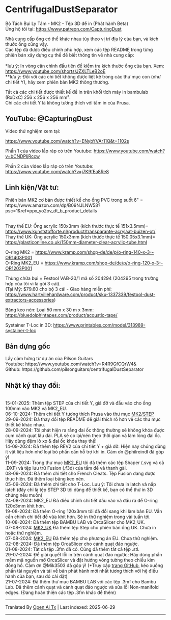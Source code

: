# CentrifugalDustSeparator
Bộ Tách Bụi Ly Tâm - MK2 - Tệp 3D để in (Phát hành Beta)<br>
Ủng hộ tôi tại: https://www.patreon.com/CapturingDust

Nhà cung cấp ống có thể khác nhau tùy theo vị trí địa lý của bạn, và kích thước ống cũng vậy.<br>
Các tệp đã được điều chỉnh phù hợp, xem các tệp README trong từng phiên bản xây dựng cụ thể để biết thông tin về nhà cung cấp:<br>
<a target="_blank" rel="noopener noreferrer" href="https://raw.githubusercontent.com/Makerr-Studio/CentrifugalDustSeparator-/main/MK2/"><img src="https://raw.githubusercontent.com/Makerr-Studio/CentrifugalDustSeparator-/main/MK2/IMAGES/USA-MK2.jpg" alt="" style="max-width: 25%;"></a> 
<a target="_blank" rel="noopener noreferrer" href="https://raw.githubusercontent.com/Makerr-Studio/CentrifugalDustSeparator-/main/MK2_EU/"><img src="https://raw.githubusercontent.com/Makerr-Studio/CentrifugalDustSeparator-/main/MK2/IMAGES/EU-MK2_EU.jpg" alt="" style="max-width: 25%;"></a> 
<a target="_blank" rel="noopener noreferrer" href="https://raw.githubusercontent.com/Makerr-Studio/CentrifugalDustSeparator-/main/MK2_UK/"><img src="https://raw.githubusercontent.com/Makerr-Studio/CentrifugalDustSeparator-/main/MK2/IMAGES/UK-MK2_UK.jpg" alt="" style="max-width: 25%;"></a>
<br>*lưu ý: In vòng căn chỉnh đầu tiên để kiểm tra kích thước ống của bạn. Xem: https://www.youtube.com/shorts/JZXLTLeB2oE
<br>**lưu ý: Đối với các chi tiết không được liệt kê trong các thư mục con (như chi tiết Y), hãy xem phiên bản MK2 thông thường.<br>


Tất cả các chi tiết được thiết kế để in trên khối tích máy in bambulab (RxDxC) 256 x 256 x 256 mm³.<br>
Chỉ các chi tiết Y là không tương thích với tấm in của Prusa.
<a target="_blank" rel="noopener noreferrer" href="https://raw.githubusercontent.com/Makerr-Studio/CentrifugalDustSeparator-/main/MK2/STEP/"><img src="https://raw.githubusercontent.com/Makerr-Studio/CentrifugalDustSeparator-/main/MK2/IMAGES/MK2.JPG" alt="" style="max-width: 100%;"></a>
<a target="_blank" rel="noopener noreferrer" href="https://raw.githubusercontent.com/Makerr-Studio/CentrifugalDustSeparator-/main/MK2/MK2%20Dust%20Separator.pdf"><img src="https://raw.githubusercontent.com/Makerr-Studio/CentrifugalDustSeparator-/main/MK2/IMAGES/MK2_intersection_A-A_PDF.JPG" alt="" style="max-width: 100%;"></a>

<h2>YouTube: @CapturingDust</h2>
Video thử nghiệm xem tại:

https://www.youtube.com/watch?v=ENybYVAr11Q&t=1102s

Phần 1 của video lắp ráp có trên Youtube: https://www.youtube.com/watch?v=bCNDPIjRccw

Phần 2 của video lắp ráp có trên Youtube:
https://www.youtube.com/watch?v=j7K9fEa8Re8

<h2>Linh kiện/Vật tư:</h2>
Phiên bản MK2 cơ bản được thiết kế cho ống PVC trong suốt 6" = https://www.amazon.com/dp/B09NJLNW58?psc=1&ref=ppx_yo2ov_dt_b_product_details

<br>Thay thế EU: Ống acrylic 150x3mm (kích thước thực tế 151x3.5mm)= https://www.kunststofforte.nl/product/transparante-acrylaat-buizen-xt/<br>
Thay thế UK: Ống acrylic 150x3mm (kích thước thực tế 150.05x3.1mm)= https://plasticonline.co.uk/150mm-diameter-clear-acrylic-tube.html

O-ring MK2     = https://www.kramp.com/shop-de/de/p/o-ring-140-x-3--OR1403P001
<br>O-Ring MK2_EU  = https://www.kramp.com/shop-de/de/p/o-ring-120-x-3--OR1203P001

Thùng chứa bụi        = Festool VAB-20/1 mã số 204294 (204295 trong trường hợp của tôi vì là gói 3 cái).
<br>(Tại Mỹ: $79.60 cho bộ 3 cái - Giao hàng miễn phí: https://www.hartvillehardware.com/product/sku-1337339/festool-dust-extractors-accessories)

Băng keo nén: Loại 50 mm x 30 m x 3mm: https://bluedolphintapes.com/product/acoustic-tape/

Systainer T-Loc in 3D: https://www.printables.com/model/313989-systainer-t-loc

<h2>Bản dựng gốc</h2>
Lấy cảm hứng từ dự án của Pilson Guitars<br>
Youtube: https://www.youtube.com/watch?v=R4R9GfCQrW4&<br>
Github: https://github.com/pilsonguitars/centrifugalDustSeparator


<h2>Nhật ký thay đổi:</h2><br>
15-01-2025: Thêm tệp STEP của chi tiết Y, giá đỡ và đầu vào cho ống 100mm vào MK2 và MK2_EU. <br>
06-10-2024: Thêm chi tiết Y tương thích Prusa vào thư mục <a target="_blank" rel="noopener noreferrer" href="https://raw.githubusercontent.com/Makerr-Studio/CentrifugalDustSeparator-/main/MK2/STEP/">MK2/STEP</a><br>
29-09-2024: Đã thay đổi tệp README để giải thích rõ hơn về các thư mục thiết kế khác nhau.<br>
28-09-2024: Tôi phát hiện ra rằng đai ốc thông thường sẽ không khóa được cụm cánh quạt lâu dài. PLA sẽ co lại/nén theo thời gian và làm lỏng đai ốc. Hãy dùng đệm lò xo & đai ốc khóa thay thế!<br>
14-09-2024: Đã thêm tệp REV2 của chi tiết Y + giá đỡ. Hiện nay chúng dùng ít vật liệu hơn nhờ loại bỏ phần cần hỗ trợ khi in. Cảm ơn @philreindl đã góp ý!<br>
11-09-2024: Trong thư mục <a target="_blank" rel="noopener noreferrer" href="https://raw.githubusercontent.com/Makerr-Studio/CentrifugalDustSeparator-/main/MK2_EU/">MK2_EU</a> tôi đã thêm các tệp Shaper (.svg và cả .DXF) và tệp lưu trữ Fusion (.f3d) của tấm đế và thanh gài.<br>
08-09-2024: Đã thêm chi tiết cho French Cleats. Tệp Fusion đang được thực hiện. Đã thêm loại băng keo nén.<br>
05-09-2024: Đã thêm chi tiết cho T-Loc. Lưu ý: Tôi chưa in latch và nắp latch (đây chỉ là tệp STEP 3D tôi dùng để thiết kế, bạn có thể thử in 3D chúng nếu muốn)<br>
24-08-2024: MK2_EU Đã điều chỉnh chi tiết đầu vào và đầu ra để O-ring 120x3mm khít hơn.<br>
19-08-2024: Đã thêm O-ring 120x3mm tôi đã đổi sang khi làm bản EU. Vẫn cần chỉnh chi tiết để vừa khít hơn. Sẽ in thử nghiệm trong vài tuần tới.<br>
10-08-2024: Đã thêm tệp BAMBU LAB và OrcaSlicer cho MK2_UK.<br>
07-08-2024: <a target="_blank" rel="noopener noreferrer" href="https://raw.githubusercontent.com/Makerr-Studio/CentrifugalDustSeparator-/main/MK2_UK/">MK2_UK</a> Đã thêm tệp Step cho phiên bản ống UK. Chưa in hoặc thử nghiệm.<br>
07-08-2024: <a target="_blank" rel="noopener noreferrer" href="https://raw.githubusercontent.com/Makerr-Studio/CentrifugalDustSeparator-/main/MK2_EU/">MK2_EU</a> Đã thêm tệp cho phương án EU. Chưa thử nghiệm.<br>
02-08-2024: Đã thêm tệp OrcaSlicer cho cánh quạt đảo ngược.<br>
01-08-2024: Tất cả tệp .3fm đã có. Cũng đã thêm tất cả tệp .stl.<br>
29-07-2024: Để giải quyết lỗi in trên cánh quạt đảo ngược; Hãy dùng phần mềm mã nguồn mở OrcaSlicer và đặt hướng vòng tường theo chiều kim đồng hồ. Cảm ơn @Mik3503 đã góp ý!
(*Truy cập <a target="_blank" rel="noopener noreferrer" href="[MK2/STEP/](https://github.com/SoftFever/OrcaSlicer/releases)">trang GitHub</a>, kéo xuống phần tài nguyên và tải về bản phát hành mới nhất tương thích với hệ điều hành của bạn, sau đó cài đặt)<br>
21-07-2024: Đã thêm thư mục BAMBU LAB với các tệp .3mf cho Bambu Lab. Đã thêm cánh quạt và cánh quạt đảo ngược và sửa lỗi Non-manifold edges. (Đang hoàn thiện các tệp .3fm khác để thêm)

---

Tranlated By [Open Ai Tx](https://github.com/OpenAiTx/OpenAiTx) | Last indexed: 2025-06-29

---